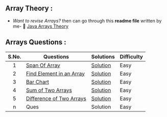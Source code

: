 ## Array Theory :
- *Want to revise Arrays?* then can go through this **readme file** written by me- 🔗 [Java Arrays Theory](https://github.com/devvanu/data-structures-and-algorithms/blob/main/arrays/array-theory.md)

## Arrays Questions :

|  S.No. | Questions | Solutions | Difficulty |
| :---: |  -------- |  -------- |  --------  |
| 1 | [Span Of Array](span-of-array/README.md) | [Solution](span-of-array/span-of-array.java) | Easy |
| 2 | [Find Element in an Array](find-element-in-array/README.md) | [Solution](find-element-in-array/find-element-in-array.java) | Easy |
| 3 | [Bar Chart](bar-chart/README.md) | [Solution](bar-chart/bar-chart.java) | Easy |
| 4 | [Sum of Two Arrays](sum-of-two-arrays/README.md) | [Solution](sum-of-two-arrays/sum-of-two-arrays.java) | Easy |
| 5 | [Difference of Two Arrays](diff-of-two-arrays/README.md) | [Solution](diff-of-two-arrays/diff-of-two-arrays.java) | Easy |
| n | Ques | Solution | Easy |
